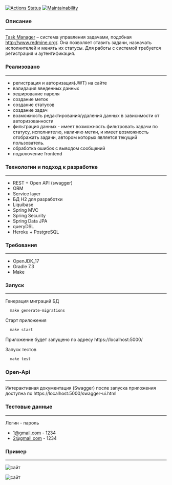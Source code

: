 [![Actions Status](https://github.com/saymon-says/java-project-lvl5/workflows/my-project-check/badge.svg)](https://github.com/saymon-says/java-project-lvl5/actions)
[![Maintainability](https://api.codeclimate.com/v1/badges/a86105c3641322266001/maintainability)](https://codeclimate.com/github/saymon-says/java-project-lvl5/maintainability)

### Описание

___
[Task Manager](https://to-do-my-list.herokuapp.com/) – система управления задачами, подобная http://www.redmine.org/.
Она позволяет ставить задачи, назначать исполнителей и менять их статусы. Для работы с системой требуется регистрация и
аутентификация.

### Реализовано

___

- регистрация и авторизация(JWT) на сайте
- валидация введенных данных
- хеширование пароля
- создание меток
- создание статусов
- создание задач
- возможность редактирования/удаления данных в зависимости от авторизованности
- фильтрация данных - имеет возможность фильтровать задачи по статусу, исполнителю, наличию метки, и имеет возможность
  отображать задачи, автором которых является текущий пользователь.
- обработка ошибок с выводом сообщений
- подключение frontend

### Технологии и подход к разработке

___

- REST + Open API (swagger)
- ORM
- Service layer
- БД H2 для разработки
- Liquibase
- Spring MVC
- Spring Security
- Spring Data JPA
- queryDSL
- Heroku + PostgreSQL

### Требования

___

* OpenJDK_17
* Gradle 7.3
* Make

### Запуск

___
Генерация миграций БД

```makefile
  make generate-migrations
  ```

Старт приложения

```makefile
  make start
```

Приложение будет запущено по адресу https://localhost:5000/

Запуск тестов

```makefile
  make test
```

### Open-Api

___
Интерактивная документация (Swagger) после запуска приложения доступна по https://localhost:5000/swagger-ui.html

### Тестовые данные

___
Логин - пароль

- 1@gmail.com - 1234
- 2@gmail.com - 1234

### Пример

___
![сайт](https://user-images.githubusercontent.com/43708964/153208590-68ca78b7-6860-4b53-b47b-1f46217032cb.jpg)

![сайт](https://user-images.githubusercontent.com/43708964/153208867-6a228fa4-a526-414e-b205-c546451d4118.jpg)
